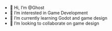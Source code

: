 - 👋 Hi, I’m @Ghost
- 👀 I’m interested in Game Development
- 🌱 I’m currently learning Godot and game design
- 💞️ I’m looking to collaborate on game design


<!---
GhostMonsterGames/GhostMonsterGames is a ✨ special ✨ repository because its `README.md` (this file) appears on your GitHub profile.
You can click the Preview link to take a look at your changes.
--->
